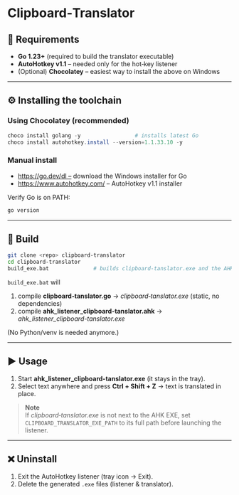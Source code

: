 

# Clipboard‑Translator

## 🔧 Requirements
- **Go 1.23+** (required to build the translator executable)  
- **AutoHotkey v1.1** – needed only for the hot‑key listener  
- (Optional) **Chocolatey** – easiest way to install the above on Windows  

---

## ⚙️ Installing the toolchain

### Using Chocolatey (recommended)
```powershell
choco install golang -y                 # installs latest Go
choco install autohotkey.install --version=1.1.33.10 -y
```

### Manual install  
* https://go.dev/dl – download the Windows installer for Go  
* https://www.autohotkey.com/ – AutoHotkey v1.1 installer  

Verify Go is on PATH:
```powershell
go version
```

---

## 🔨 Build
```bash
git clone <repo> clipboard-translator
cd clipboard-translator
build_exe.bat              # builds clipboard‑tanslator.exe and the AHK listener
```
`build_exe.bat` will  
1. compile **clipboard‑tanslator.go** → *clipboard‑tanslator.exe* (static, no dependencies)  
2. compile **ahk_listener_clipboard-tanslator.ahk** → *ahk_listener_clipboard-tanslator.exe*  

(No Python/venv is needed anymore.)

---

## ▶️ Usage
1. Start **ahk_listener_clipboard-tanslator.exe** (it stays in the tray).  
2. Select text anywhere and press **Ctrl + Shift + Z** → text is translated in place.

> **Note**  
> If *clipboard‑tanslator.exe* is not next to the AHK EXE, set  
> `CLIPBOARD_TRANSLATOR_EXE_PATH` to its full path before launching the listener.

---

## ❌ Uninstall
1. Exit the AutoHotkey listener (tray icon → Exit).  
2. Delete the generated `.exe` files (listener & translator).  
